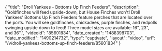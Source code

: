 {
    "title": "Droll Yankees - Bottoms Up Finch Feeders",
    "description": "Goldfinches will feed upside-down, but House Finches won't! Droll Yankees' Bottoms Up Finch Feeders feature perches that are located over the ports. You will see goldfinches, chickadees, purple finches, and redpolls swinging upside down to feed! Three model sizes are available: 16\", 23\", and 36\".",
    "videoid": "85601834",
    "date_created": "1488398703",
    "date_modified": "1490214732",
    "type": "captivate",
    "layout": "video",
    "url": "\/v\/droll-yankees-bottoms-up-finch-feeders\/85601834"
}